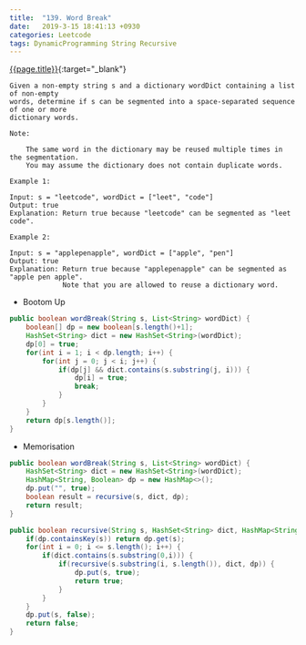 ```yaml
---
title:  "139. Word Break"
date:   2019-3-15 18:41:13 +0930
categories: Leetcode
tags: DynamicProgramming String Recursive
---
```


[{{page.title}}](){:target="_blank"}

    Given a non-empty string s and a dictionary wordDict containing a list of non-empty
    words, determine if s can be segmented into a space-separated sequence of one or more
    dictionary words.

    Note:

        The same word in the dictionary may be reused multiple times in the segmentation.
        You may assume the dictionary does not contain duplicate words.

    Example 1:

    Input: s = "leetcode", wordDict = ["leet", "code"]
    Output: true
    Explanation: Return true because "leetcode" can be segmented as "leet code".

    Example 2:

    Input: s = "applepenapple", wordDict = ["apple", "pen"]
    Output: true
    Explanation: Return true because "applepenapple" can be segmented as "apple pen apple".
                 Note that you are allowed to reuse a dictionary word.




* Bootom Up

```java
public boolean wordBreak(String s, List<String> wordDict) {
    boolean[] dp = new boolean[s.length()+1];
    HashSet<String> dict = new HashSet<String>(wordDict);
    dp[0] = true;
    for(int i = 1; i < dp.length; i++) {
        for(int j = 0; j < i; j++) {
            if(dp[j] && dict.contains(s.substring(j, i))) {
                dp[i] = true;
                break;
            }
        }
    }
    return dp[s.length()];
}
```

* Memorisation

```java
public boolean wordBreak(String s, List<String> wordDict) {
    HashSet<String> dict = new HashSet<String>(wordDict);
    HashMap<String, Boolean> dp = new HashMap<>();
    dp.put("", true);
    boolean result = recursive(s, dict, dp);
    return result;
}

public boolean recursive(String s, HashSet<String> dict, HashMap<String, Boolean> dp) {
    if(dp.containsKey(s)) return dp.get(s);
    for(int i = 0; i <= s.length(); i++) {
        if(dict.contains(s.substring(0,i))) {
            if(recursive(s.substring(i, s.length()), dict, dp)) {
                dp.put(s, true);
                return true;
            }
        }
    }
    dp.put(s, false);
    return false;
}
```
